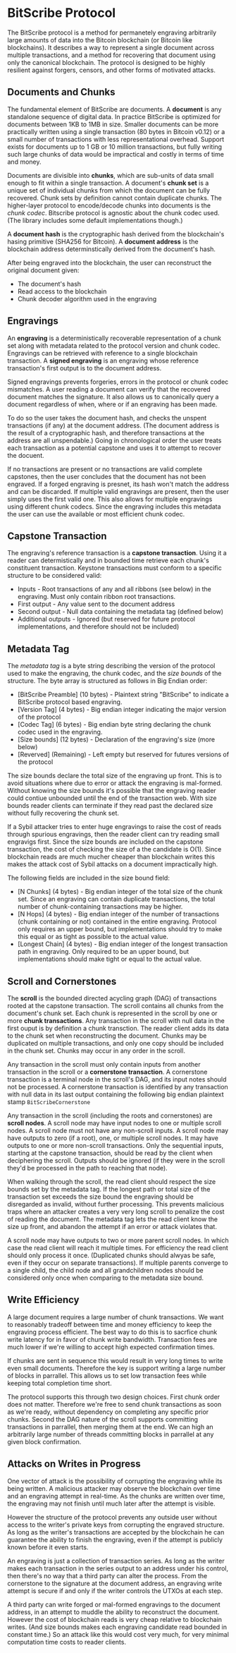 # BitScribe Protocol

The BitScribe protocol is a method for permanetely engraving arbitrarily large amounts of 
data into the Bitcoin blockchain (or Bitcoin like blockchains). It describes a way to 
represent a single document across multiple transactions, and a method for recovering
that document using only the canonical blockchain. The protocol is designed to be highly 
resilient against forgers, censors, and other forms of motivated attacks.

## Documents and Chunks

The fundamental element of BitScribe are documents. A **document** is any standalone sequence 
of digital data. In practice BitScribe is optimized for documents between 1KB to 1MB in size. 
Smaller documents can be more practically written using a single transaction
(80 bytes in Bitcoin v0.12) or a small number of transactions with less representational
overhead. Support exists for documents up to 1 GB or 10 million transactions, but fully 
writing such large chunks of data would be impractical and costly in terms of time and
money. 

Documents are divisible into **chunks**, which are sub-units of data small enough to fit within
a single transaction. A document's **chunk set** is a unique set of individual chunks from which 
the document can be fully recovered. Chunk sets by definition cannot contain duplicate chunks.
The higher-layer protocol to encode/decode chunks into documents is the *chunk codec*. Bitscribe
protocol is agnostic about the chunk codec used. (The library includes some default implementations
though.)

A **document hash** is the cryptographic hash derived from the blockchain's hasing primitive
(SHA256 for Bitcoin). A **document address** is the blockchain address determinstically derived
from the document's hash.

After being engraved into the blockchain, the user can reconstruct the original document
given:

* The document's hash
* Read access to the blockchain
* Chunk decoder algorithm used in the engraving

## Engravings

An **engraving** is a deterministically recoverable representation of a chunk set along
with metadata related to the protocol version and chunk codec. Engravings can be retrieved
with reference to a single blockchain transaction. A **signed engraving** is an engraving whose
reference transaction's first output is to the document address. 

Signed engravings prevents forgeries, errors in the protocol or chunk codec mismatches. A user
reading a document can verify that the recovered document matches the signature. It also
allows us to canonically query a document regardless of when, where or if an engraving has
been made.

To do so the user takes the document hash, and checks the unspent transactions (if any)
at the document address. (The document address is the result of a cryptographic hash, and
therefore transactions at the address are all unspendable.) Going in chronological order
the user treats each transaction as a potential capstone and uses it to attempt to recover
the docuent.

If no transactions are present or no transactions are valid complete capstones, then the user
concludes that the document has not been engraved. If a forged engraving is presnet, its hash
won't match the address and can be discarded. If multiple valid engravings are present, then
the user simply uses the first valid one. This also allows for multiple engravings using different
chunk codecs. Since the engraving includes this metadata the user can use the available or most
efficient chunk codec.

## Capstone Transaction

The engraving's reference transaction is a **capstone transaction**. Using it a reader can
determistically and in bounded time retrieve each chunk's constituent transaction. Keystone
transactions must conform to a specific structure to be considered valid:

* Inputs - Root transactions of any and all ribbons (see below) in the engraving. Must
  only contain ribbon root transactions. 
* First output - Any value sent to the document address
* Second output - Null data containing the metadata tag (defined below)
* Additional outputs - Ignored (but reserved for future protocol implementations, and
  therefore should not be included)

## Metadata Tag

The *metadata tag* is a byte string describing the version of the protocol used to make
the engraving, the chunk codec, and the *size bounds* of the structure. The byte array
is structured as follows in Big Endian order:

* [BitScribe Preamble] (10 bytes) - Plaintext string "BitScribe" to indicate a BitScribe
  protocol based engraving.
* [Version Tag] (4 bytes) - Big endian integer indicating the major version of the
  protocol
* [Codec Tag] (6 bytes) - Big endian byte string declaring the chunk codec used in the
  engraving.
* [Size bounds] (12 bytes) - Declaration of the engraving's size (more below)
* [Reverved] (Remaining) - Left empty but reserved for futures versions of the protocol

The size bounds declare the total size of the engraving up front. This is to avoid
situations where due to error or attack the engraving is mal-formed. Without knowing
the size bounds it's possible that the engraving reader could contiue unbounded until
the end of the transaction web. With size bounds reader clients can terminate if they read
past the declared size without fully recovering the chunk set.

If a Sybil attacker tries to enter huge engravings to raise the cost of reads through
spurious engravings, then the reader client can try reading small engravigs first. Since
the size bounds are included on the capstone transaction, the cost of checking the size of a
the candidate is O(1). Since blockchain reads are much mucher cheaper than blockchain writes
this makes the attack cost of Sybil attacks on a document impractically high.

The following fields are included in the size bound field:

* [N Chunks] (4 bytes) - Big endian integer of the total size of the chunk set. Since an engraving
  can contain duplicate transactions, the total number of chunk-containing transactions may
  be higher.
* [N Hops] (4 bytes) - Big endian integer of the number of transactions (chunk containing or not)
  contained in the entire engraving. Protocol only requires an upper bound, but implementations
  should try to make this equal or as tight as possible to the actual value.
* [Longest Chain] (4 bytes) - Big endian integer of the longest transaction path in engraving.
  Only required to be an upper bound, but implementations should make tight or equal to the
  actual value.

## Scroll and Cornerstones

The **scroll** is the bounded directed acycling graph (DAG) of transactions rooted at the capstone 
transaction. The scroll contains all chunks from the document's chunk set. Each chunk is represented
in the scroll by one or more **chunk transactions**. Any transaction in the scroll with null data in
the first ouput is by definition a chunk transction. The reader client adds its data to the chunk set
when reconstructing the document. Chunks may be duplicated on multiple transactions, and only one
copy should be included in the chunk set. Chunks may occur in any order in the scroll.

Any transaction in the scroll must only contain inputs from another transaction in the scroll or a
**cornerstone transaction**. A cornerstone transaction is a terminal node in the scroll's DAG, and
its input notes should not be processed. A cornerstone transaction is identified by any transaction
with null data in its last output containing the following big endian plaintext stamp 
`BitScribeCornerstone`

Any transaction in the scroll (including the roots and cornerstones) are **scroll nodes**. A scroll 
node may have input nodes to one or multiple scroll nodes. A scroll node must not have any non-scroll
inputs. A scroll node may have outputs to zero (if a root), one, or multiple scroll nodes. It may 
have outputs to one or more non-scroll transactions. Only the sequential inputs, starting at the
capstone transaction, should be read by the client when deciphering the scroll. Outputs should be
ignored (if they were in the scroll they'd be processed in the path to reaching that node).

When walking through the scroll, the read client should respect the size bounds set by the metadata tag.
If the longest path or total size of the transaction set exceeds the size bound the engraving should
be disregarded as invalid, without further processing. This prevents malicious traps where an attacker
creates a very very long scroll to penalize the cost of reading the document. The metadata tag lets the
read client know the size up front, and abandon the attempt if an error or attack violates that.

A scroll node may have outputs to two or more parent scroll nodes. In which case the read client will
reach it multiple times. For efficiency the read client should only process it once. (Duplicated
chunks should alwyas be safe, even if they occur on separate transactions). If multiple parents converge
to a single child, the child node and all grandchildren nodes should be considered only once when comparing
to the metadata size bound.

## Write Efficiency

A large document requires a large number of chunk transactions. We want to reasonably tradeoff between
time and money efficiency to keep the engraving process efficient. The best way to do this is to sacrfice
chunk write latency for in favor of chunk write bandwidth. Transaction fees are much lower if we're willing
to accept high expected confirmation times. 

If chunks are sent in sequence this would result in very long times to write even small documents. Therefore
the key is support writing a large number of blocks in parrallel. This allows us to set low transaction fees
while keeping total completion time short.

The protocol supports this through two design choices. First chunk order does not matter. Therefore we're
free to send chunk transactions as soon as we're ready, without dependency on completing any specific
prior chunks. Second the DAG nature of the scroll supports committing transactions in parrallel, then merging
them at the end. We can high an arbitrarily large number of threads committing blocks in parrallel at any
given block confirmation.

## Attacks on Writes in Progress

One vector of attack is the possibility of corrupting the engraving while its being written. A malicious 
attacker may observe the blockchain over time and an engraving attempt in real-time. As the chunks are
written over time, the engraving may not finish until much later after the attempt is visible.

However the structure of the protocol prevents any outside user without access to the writer's private keys
from corrupting the engraved structure. As long as the writer's transactions are accepted by the blockchain
he can guarantee the ability to finish the engraving, even if the attempt is publicly known before it even
starts.

An engraving is just a collection of transaction series. As long as the writer makes each transaction in the 
series output to an address under his control, then there's no way that a third party can alter the process. 
From the cornerstone to the signature at the document address, an engraving write attempt is secure if and only 
if the writer controls the UTXOs at each step. 

A third party can write forged or mal-formed engravings to the document address, in an attempt to muddle the
ability to reconstruct the document. However the cost of blockchain reads is very cheap relative to blockchain
writes. (And size bounds makes each engraving candidate read bounded in constant time.) So an attack like
this would cost very much, for very minimal computation time costs to reader clients.
